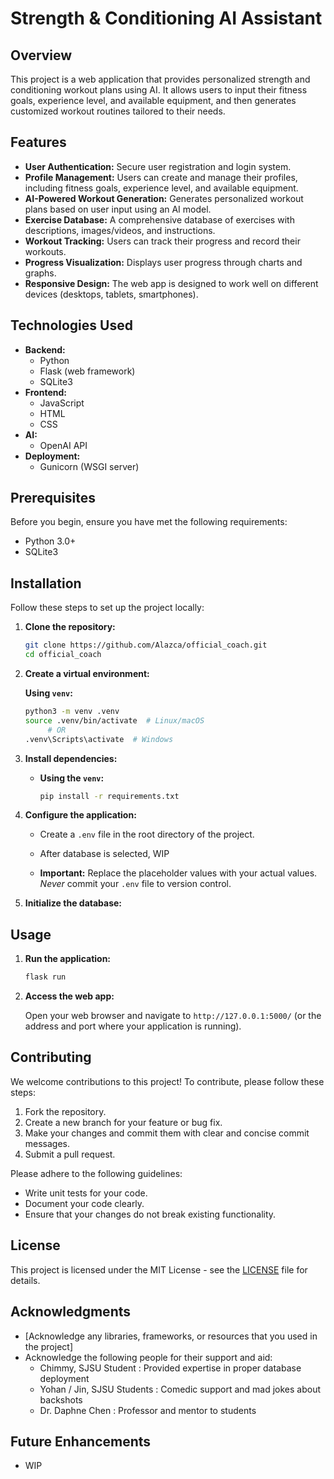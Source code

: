 # Strength & Conditioning AI Assistant

## Overview

This project is a web application that provides personalized strength and conditioning workout plans using AI. It allows users to input their fitness goals, experience level, and available equipment, and then generates customized workout routines tailored to their needs.

## Features

*   **User Authentication:** Secure user registration and login system.
*   **Profile Management:** Users can create and manage their profiles, including fitness goals, experience level, and available equipment.
*   **AI-Powered Workout Generation:** Generates personalized workout plans based on user input using an AI model.
*   **Exercise Database:** A comprehensive database of exercises with descriptions, images/videos, and instructions.
*   **Workout Tracking:** Users can track their progress and record their workouts.
*   **Progress Visualization:** Displays user progress through charts and graphs.
*   **Responsive Design:** The web app is designed to work well on different devices (desktops, tablets, smartphones).

## Technologies Used

*   **Backend:**
    *   Python
    *   Flask (web framework)
    *   SQLite3
*   **Frontend:**
    *   JavaScript
    *   HTML
    *   CSS
*   **AI:**
    *   OpenAI API
*   **Deployment:**
    *   Gunicorn (WSGI server)

## Prerequisites

Before you begin, ensure you have met the following requirements:

*   Python 3.0+
*   SQLite3

## Installation

Follow these steps to set up the project locally:

1.  **Clone the repository:**

    ```bash
    git clone https://github.com/Alazca/official_coach.git
    cd official_coach
    ```

2.  **Create a virtual environment:**

    **Using `venv`:**

    ```bash
    python3 -m venv .venv
    source .venv/bin/activate  # Linux/macOS
         # OR
    .venv\Scripts\activate  # Windows
    ```

3.  **Install dependencies:**

    *   **Using the `venv`:**

        ```bash
        pip install -r requirements.txt
        ```

4.  **Configure the application:**

    *   Create a `.env` file in the root directory of the project.
    *   After database is selected, WIP
   
    *   **Important:** Replace the placeholder values with your actual values.  *Never* commit your `.env` file to version control.

5.  **Initialize the database:**

## Usage

1.  **Run the application:**

    ```bash
    flask run
    ```

2.  **Access the web app:**

    Open your web browser and navigate to `http://127.0.0.1:5000/` (or the address and port where your application is running).


## Contributing

We welcome contributions to this project! To contribute, please follow these steps:

1.  Fork the repository.
2.  Create a new branch for your feature or bug fix.
3.  Make your changes and commit them with clear and concise commit messages.
4.  Submit a pull request.

Please adhere to the following guidelines:

*   Write unit tests for your code.
*   Document your code clearly.
*   Ensure that your changes do not break existing functionality.

## License

This project is licensed under the MIT License - see the [LICENSE](LICENSE) file for details.

## Acknowledgments

*   [Acknowledge any libraries, frameworks, or resources that you used in the project]
*   Acknowledge the following people for their support and aid:
    - Chimmy, SJSU Student : Provided expertise in proper database deployment
    - Yohan / Jin, SJSU Students : Comedic support and mad jokes about backshots
    - Dr. Daphne Chen : Professor and mentor to students

## Future Enhancements

*   WIP

